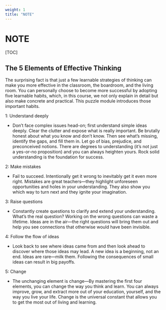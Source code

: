 ```yaml
---
weight: 1
title: "NOTE"
---
```


# NOTE

[TOC]

## The 5 Elements of Effective Thinking

The surprising fact is that just a few learnable strategies of thinking can make you more effective in the classroom, the boardroom, and the living room. You can personally choose to become more successful by adopting five learnable habits, which, in this course, we not only explain in detail but also make concrete and practical. This puzzle module introduces those important habits.

1: Understand deeply

* Don’t face complex issues head-on; first understand simple ideas deeply. Clear the clutter and expose what is really important. Be brutally honest about what you know and don’t know. Then see what’s missing, identify the gaps, and fill them in. Let go of bias, prejudice, and preconceived notions. There are degrees to understanding (it’s not just a yes-or-no proposition) and you can always heighten yours. Rock solid understanding is the foundation for success.

2: Make mistakes

* Fail to succeed. Intentionally get it wrong to inevitably get it even more right. Mistakes are great teachers—they highlight unforeseen opportunities and holes in your understanding. They also show you which way to turn next and they ignite your imagination.

3: Raise questions

* Constantly create questions to clarify and extend your understanding. What’s the real question? Working on the wrong questions can waste a lifetime. Ideas are in the air—the right questions will bring them out and help you see connections that otherwise would have been invisible.

4: Follow the flow of ideas

* Look back to see where ideas came from and then look ahead to discover where those ideas may lead. A new idea is a beginning, not an end. Ideas are rare—milk them. Following the consequences of small ideas can result in big payoffs.

5: Change

* The unchanging element is change—By mastering the first four elements, you can change the way you think and learn. You can always improve, grow, and extract more out of your education, yourself, and the way you live your life. Change is the universal constant that allows you to get the most out of living and learning.


